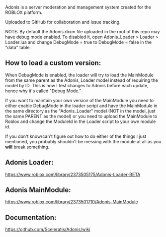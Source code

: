 Adonis is a server moderation and management system created for the ROBLOX platform.

Uploaded to GitHub for collaboration and issue tracking.

NOTE: By default the Adonis.rbxm file uploaded in the root of this repo may have debug mode enabled. To disabled it, open Adonis_Loader > Loader > Loader.lua and change DebugMode = true to DebugMode = false in the "data" table.



## How to load a custom version:
When DebugMode is enabled, the loader will try to load the MainModule from the same parent as the Adonis_Loader model instead of requiring the model by ID. This is how I test changes to Adonis before each update, hence why it's called "Debug Mode."

If you want to maintain your own version of the MainModule you need to either enable DebugMode in the loader script and have the MainModule in the same directory as the "Adonis_Loader" model (NOT in the model, just the same PARENT as the model) or you need to upload the MainModule to Roblox and change the ModuleId in the Loader script to your own module id.

If you don't know/can't figure out how to do either of the things I just mentioned, you probably shouldn't be messing with the module at all as you **will** break something.

## Adonis Loader:

https://www.roblox.com/library/2373505175/Adonis-Loader-BETA


## Adonis MainModule:

https://www.roblox.com/library/2373501710/Adonis-MainModule


## Documentation:

https://github.com/Sceleratis/Adonis/wiki
